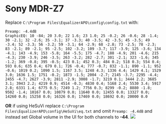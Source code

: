 # Sony MDR-Z7
Replace `C:\Program Files\EqualizerAPO\config\config.txt` with:
```
Preamp: -4.4dB
GraphicEQ: 10 -84; 20 3.0; 22 1.6; 23 1.0; 25 -0.2; 26 -0.6; 28 -1.4; 30 -2.1; 32 -2.6; 35 -3.1; 37 -3.3; 40 -3.5; 42 -3.5; 45 -3.5; 49 -3.4; 52 -3.3; 56 -3.2; 59 -3.1; 64 -2.9; 68 -2.8; 73 -2.5; 78 -2.3; 83 -2.1; 89 -2.1; 95 -2.5; 102 -3.2; 109 -3.7; 117 -3.9; 125 -3.6; 134 -4.1; 143 -4.9; 153 -5.8; 164 -5.5; 175 -4.7; 188 -4.9; 201 -4.6; 215 -4.3; 230 -3.9; 246 -3.5; 263 -3.2; 282 -2.7; 301 -2.1; 323 -1.6; 345 -1.2; 369 -0.8; 395 -0.5; 423 0.1; 452 0.3; 484 0.2; 518 0.3; 554 0.4; 593 0.6; 635 0.4; 679 0.1; 726 -0.4; 777 -0.7; 832 -1.1; 890 -1.1; 952 -0.6; 1019 0.2; 1090 1.5; 1167 3.5; 1248 4.3; 1336 4.4; 1429 4.1; 1529 3.0; 1636 1.5; 1751 -0.2; 1873 -1.5; 2004 -2.7; 2145 -3.7; 2295 -4.4; 2455 -4.7; 2627 -3.9; 2811 -2.9; 3008 -1.7; 3219 0.1; 3444 2.2; 3685 3.1; 3943 2.2; 4219 0.9; 4514 -0.3; 4830 0.4; 5168 2.4; 5530 3.4; 5917 2.8; 6331 1.4; 6775 0.5; 7249 1.2; 7756 0.3; 8299 -0.2; 8880 -1.8; 9502 -1.4; 10167 0.0; 10879 0.0; 11640 0.0; 12455 0.0; 13327 0.0; 14260 0.0; 15258 0.0; 16326 0.0; 17469 0.0; 18692 0.0; 20000 0.0
```
**OR** if using HeSuVi replace `C:\Program Files\EqualizerAPO\config\HeSuVi\eq.txt` and omit `Preamp: -4.4dB` and instead set Global volume in the UI for both channels to **-44**.
![](https://raw.githubusercontent.com/jaakkopasanen/AutoEq/master/results/SBAF-Serious/innerfidelity/onear/Sony%20MDR-Z7/Sony%20MDR-Z7.png)